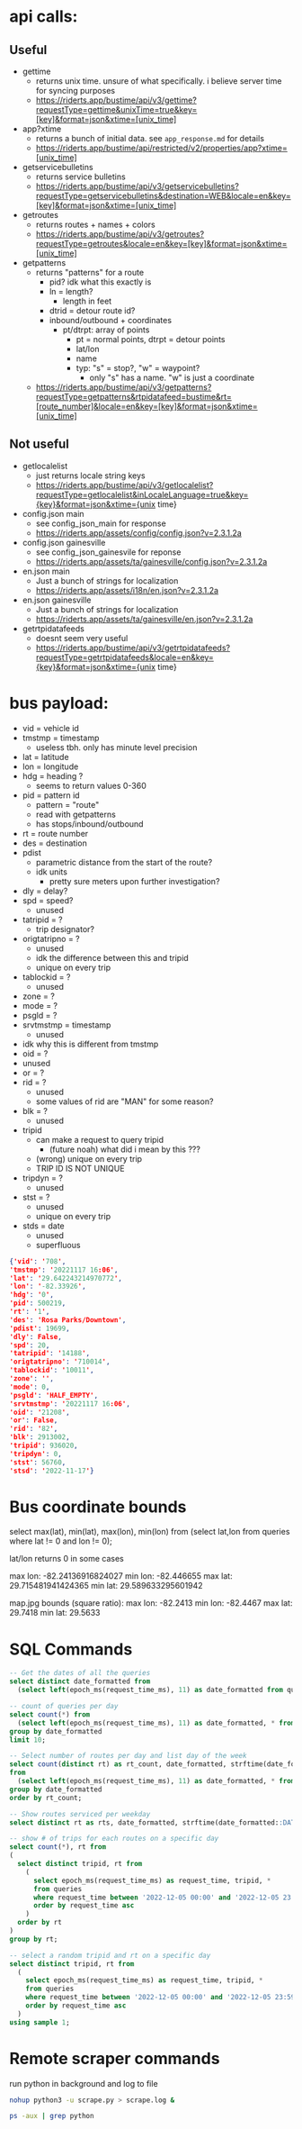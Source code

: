 # api calls:

## Useful

- gettime
  - returns unix time. unsure of what specifically. i believe server time for syncing purposes
  - https://riderts.app/bustime/api/v3/gettime?requestType=gettime&unixTime=true&key=[key]&format=json&xtime=[unix_time]
- app?xtime
  - returns a bunch of initial data. see `app_response.md` for details
  - https://riderts.app/bustime/api/restricted/v2/properties/app?xtime=[unix_time]
- getservicebulletins
  - returns service bulletins
  - https://riderts.app/bustime/api/v3/getservicebulletins?requestType=getservicebulletins&destination=WEB&locale=en&key=[key]&format=json&xtime=[unix_time]
- getroutes
  - returns routes + names + colors
  - https://riderts.app/bustime/api/v3/getroutes?requestType=getroutes&locale=en&key=[key]&format=json&xtime=[unix_time]
- getpatterns
  - returns "patterns" for a route
    - pid? idk what this exactly is
    - ln = length?
      - length in feet
    - dtrid = detour route id?
    - inbound/outbound + coordinates
      - pt/dtrpt: array of points
        - pt = normal points, dtrpt = detour points
        - lat/lon
        - name
        - typ: "s" = stop?, "w" = waypoint?
          - only "s" has a name. "w" is just a coordinate
  - https://riderts.app/bustime/api/v3/getpatterns?requestType=getpatterns&rtpidatafeed=bustime&rt=[route_number]&locale=en&key=[key]&format=json&xtime=[unix_time]

## Not useful

- getlocalelist
  - just returns locale string keys
  - https://riderts.app/bustime/api/v3/getlocalelist?requestType=getlocalelist&inLocaleLanguage=true&key={key}&format=json&xtime={unix time}
- config.json main
  - see config_json_main for response
  - https://riderts.app/assets/config/config.json?v=2.3.1.2a
- config.json gainesville
  - see config_json_gainesvile for reponse
  - https://riderts.app/assets/ta/gainesville/config.json?v=2.3.1.2a
- en.json main
  - Just a bunch of strings for localization
  - https://riderts.app/assets/i18n/en.json?v=2.3.1.2a
- en.json gainesville
  - Just a bunch of strings for localization
  - https://riderts.app/assets/ta/gainesville/en.json?v=2.3.1.2a
- getrtpidatafeeds
  - doesnt seem very useful
  - https://riderts.app/bustime/api/v3/getrtpidatafeeds?requestType=getrtpidatafeeds&locale=en&key={key}&format=json&xtime={unix time}

# bus payload:

- vid = vehicle id
- tmstmp = timestamp
  - useless tbh. only has minute level precision
- lat = latitude
- lon = longitude
- hdg = heading ?
  - seems to return values 0-360
- pid = pattern id
  - pattern = "route"
  - read with getpatterns
  - has stops/inbound/outbound
- rt = route number
- des = destination
- pdist
  - parametric distance from the start of the route?
  - idk units
    - pretty sure meters upon further investigation?
- dly = delay?
- spd = speed?
  - unused
- tatripid = ?
  - trip designator?
- origtatripno = ?
  - unused
  - idk the difference between this and tripid
  - unique on every trip
- tablockid = ?
  - unused
- zone = ?
- mode = ?
- psgld = ?
- srvtmstmp = timestamp
  - unused
- idk why this is different from tmstmp
- oid = ?
- unused
- or = ?
- rid = ?
  - unused
  - some values of rid are "MAN" for some reason?
- blk = ?
  - unused
- tripid
  - can make a request to query tripid
    - (future noah) what did i mean by this ???
  - (wrong) unique on every trip
  - TRIP ID IS NOT UNIQUE
- tripdyn = ?
  - unused
- stst = ?
  - unused
  - unique on every trip
- stds = date
  - unused
  - superfluous

```json
{'vid': '708',
'tmstmp': '20221117 16:06',
'lat': '29.642243214970772',
'lon': '-82.33926',
'hdg': '0',
'pid': 500219,
'rt': '1',
'des': 'Rosa Parks/Downtown',
'pdist': 19699,
'dly': False,
'spd': 20,
'tatripid': '14188',
'origtatripno': '710014',
'tablockid': '10011',
'zone': '',
'mode': 0,
'psgld': 'HALF_EMPTY',
'srvtmstmp': '20221117 16:06',
'oid': '21208',
'or': False,
'rid': '82',
'blk': 2913002,
'tripid': 936020,
'tripdyn': 0,
'stst': 56760,
'stsd': '2022-11-17'}
```

# Bus coordinate bounds

select max(lat), min(lat), max(lon), min(lon) from (select lat,lon from queries where lat != 0 and lon != 0);

lat/lon returns 0 in some cases

max lon: -82.24136916824027
min lon: -82.446655
max lat: 29.715481941424365
min lat: 29.589633295601942

map.jpg bounds (square ratio):
max lon: -82.2413
min lon: -82.4467
max lat: 29.7418
min lat: 29.5633

# SQL Commands

```sql
-- Get the dates of all the queries
select distinct date_formatted from
  (select left(epoch_ms(request_time_ms), 11) as date_formatted from queries);

-- count of queries per day
select count(*) from
  (select left(epoch_ms(request_time_ms), 11) as date_formatted, * from queries)
group by date_formatted
limit 10;

-- Select number of routes per day and list day of the week
select count(distinct rt) as rt_count, date_formatted, strftime(date_formatted::DATE, '%a')
from
  (select left(epoch_ms(request_time_ms), 11) as date_formatted, * from queries)
group by date_formatted
order by rt_count;

-- Show routes serviced per weekday
select distinct rt as rts, date_formatted, strftime(date_formatted::DATE, '%a')  from (select left(epoch_ms(request_time_ms), 11) as date_formatted, * from queries) group by date_formatted, rts order by date_formatted, rts;

-- show # of trips for each routes on a specific day
select count(*), rt from
(
  select distinct tripid, rt from
    (
      select epoch_ms(request_time_ms) as request_time, tripid, *
      from queries
      where request_time between '2022-12-05 00:00' and '2022-12-05 23:59:59'
      order by request_time asc
    )
  order by rt
)
group by rt;

-- select a random tripid and rt on a specific day
select distinct tripid, rt from
  (
    select epoch_ms(request_time_ms) as request_time, tripid, *
    from queries
    where request_time between '2022-12-05 00:00' and '2022-12-05 23:59:59'
    order by request_time asc
  )
using sample 1;
```

# Remote scraper commands

run python in background and log to file

```bash
nohup python3 -u scrape.py > scrape.log &
```

```bash
ps -aux | grep python
```
